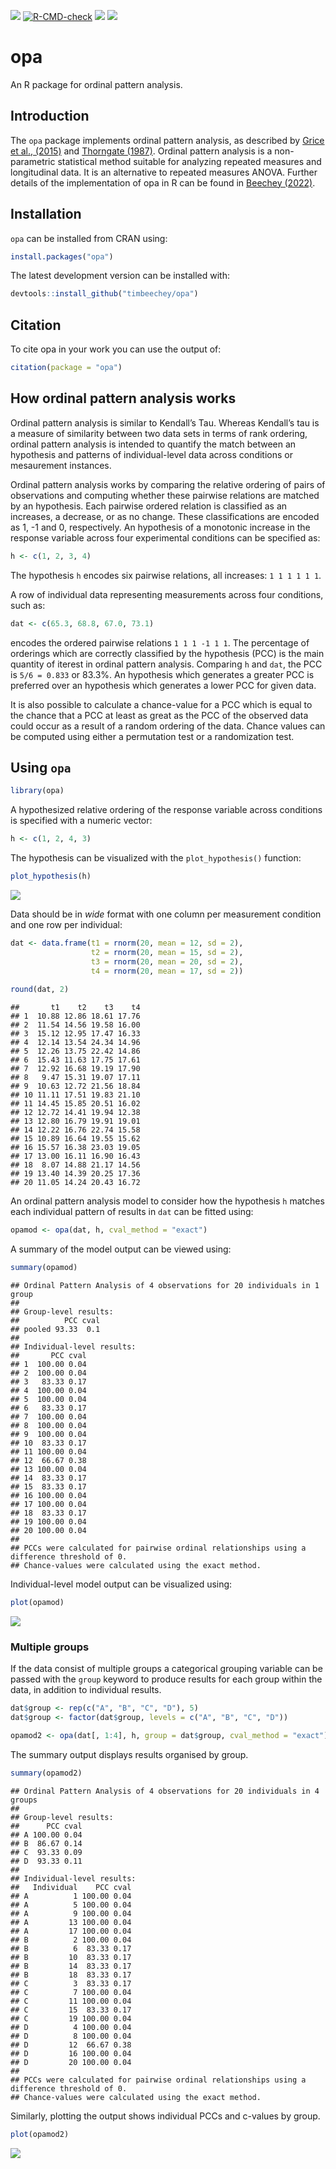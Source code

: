 <!-- badges: start -->

![](https://www.r-pkg.org/badges/version-ago/opa?color=orange)
[![R-CMD-check](https://github.com/timbeechey/opa/workflows/R-CMD-check/badge.svg)](https://github.com/timbeechey/opa/actions)
![](https://cranlogs.r-pkg.org/badges/grand-total/opa)
[![](https://cranlogs.r-pkg.org/badges/opa)](https://cran.r-project.org/package=opa)
<!-- badges: end -->

# opa

An R package for ordinal pattern analysis.

## Introduction

The `opa` package implements ordinal pattern analysis, as described by
[Grice et al., (2015)](https://doi.org/10.1177/2158244015604192) and
[Thorngate (1987)](https://doi.org/10.1016/S0166-4115(08)60083-7).
Ordinal pattern analysis is a non-parametric statistical method suitable
for analyzing repeated measures and longitudinal data. It is an
alternative to repeated measures ANOVA. Further details of the
implementation of opa in R can be found in [Beechey
(2022)](https://doi.org/10.17605/OSF.IO/W32DK).

## Installation

`opa` can be installed from CRAN using:

``` r
install.packages("opa")
```

The latest development version can be installed with:

``` r
devtools::install_github("timbeechey/opa")
```

## Citation

To cite opa in your work you can use the output of:

``` r
citation(package = "opa")
```

## How ordinal pattern analysis works

Ordinal pattern analysis is similar to Kendall’s Tau. Whereas Kendall’s
tau is a measure of similarity between two data sets in terms of rank
ordering, ordinal pattern analysis is intended to quantify the match
between an hypothesis and patterns of individual-level data across
conditions or mesaurement instances.

Ordinal pattern analysis works by comparing the relative ordering of
pairs of observations and computing whether these pairwise relations are
matched by an hypothesis. Each pairwise ordered relation is classified
as an increases, a decrease, or as no change. These classifications are
encoded as 1, -1 and 0, respectively. An hypothesis of a monotonic
increase in the response variable across four experimental conditions
can be specified as:

``` r
h <- c(1, 2, 3, 4)
```

The hypothesis `h` encodes six pairwise relations, all increases:
`1 1 1 1 1 1`.

A row of individual data representing measurements across four
conditions, such as:

``` r
dat <- c(65.3, 68.8, 67.0, 73.1)
```

encodes the ordered pairwise relations `1 1 1 -1 1 1`. The percentage of
orderings which are correctly classified by the hypothesis (PCC) is the
main quantity of iterest in ordinal pattern analysis. Comparing `h` and
`dat`, the PCC is `5/6 = 0.833` or 83.3%. An hypothesis which generates
a greater PCC is preferred over an hypothesis which generates a lower
PCC for given data.

It is also possible to calculate a chance-value for a PCC which is equal
to the chance that a PCC at least as great as the PCC of the observed
data could occur as a result of a random ordering of the data. Chance
values can be computed using either a permutation test or a
randomization test.

## Using `opa`

``` r
library(opa)
```

A hypothesized relative ordering of the response variable across
conditions is specified with a numeric vector:

``` r
h <- c(1, 2, 4, 3)
```

The hypothesis can be visualized with the `plot_hypothesis()` function:

``` r
plot_hypothesis(h)
```

<img src="README_files/figure-markdown_github/plot_hypothesis-1.png" style="display: block; margin: auto;" />

Data should be in *wide* format with one column per measurement
condition and one row per individual:

``` r
dat <- data.frame(t1 = rnorm(20, mean = 12, sd = 2),
                  t2 = rnorm(20, mean = 15, sd = 2),
                  t3 = rnorm(20, mean = 20, sd = 2),
                  t4 = rnorm(20, mean = 17, sd = 2))
                  
round(dat, 2)
```

    ##       t1    t2    t3    t4
    ## 1  10.88 12.86 18.61 17.76
    ## 2  11.54 14.56 19.58 16.00
    ## 3  15.12 12.95 17.47 16.33
    ## 4  12.14 13.54 24.34 14.96
    ## 5  12.26 13.75 22.42 14.86
    ## 6  15.43 11.63 17.75 17.61
    ## 7  12.92 16.68 19.19 17.90
    ## 8   9.47 15.31 19.07 17.11
    ## 9  10.63 12.72 21.56 18.84
    ## 10 11.11 17.51 19.83 21.10
    ## 11 14.45 15.85 20.51 16.02
    ## 12 12.72 14.41 19.94 12.38
    ## 13 12.80 16.79 19.91 19.01
    ## 14 12.22 16.76 22.74 15.58
    ## 15 10.89 16.64 19.55 15.62
    ## 16 15.57 16.38 23.03 19.05
    ## 17 13.00 16.11 16.90 16.43
    ## 18  8.07 14.88 21.17 14.56
    ## 19 13.40 14.39 20.25 17.36
    ## 20 11.05 14.24 20.43 16.72

An ordinal pattern analysis model to consider how the hypothesis `h`
matches each individual pattern of results in `dat` can be fitted using:

``` r
opamod <- opa(dat, h, cval_method = "exact")
```

A summary of the model output can be viewed using:

``` r
summary(opamod)
```

    ## Ordinal Pattern Analysis of 4 observations for 20 individuals in 1 group 
    ## 
    ## Group-level results:
    ##          PCC cval
    ## pooled 93.33  0.1
    ## 
    ## Individual-level results:
    ##       PCC cval
    ## 1  100.00 0.04
    ## 2  100.00 0.04
    ## 3   83.33 0.17
    ## 4  100.00 0.04
    ## 5  100.00 0.04
    ## 6   83.33 0.17
    ## 7  100.00 0.04
    ## 8  100.00 0.04
    ## 9  100.00 0.04
    ## 10  83.33 0.17
    ## 11 100.00 0.04
    ## 12  66.67 0.38
    ## 13 100.00 0.04
    ## 14  83.33 0.17
    ## 15  83.33 0.17
    ## 16 100.00 0.04
    ## 17 100.00 0.04
    ## 18  83.33 0.17
    ## 19 100.00 0.04
    ## 20 100.00 0.04
    ## 
    ## PCCs were calculated for pairwise ordinal relationships using a difference threshold of 0.
    ## Chance-values were calculated using the exact method.

Individual-level model output can be visualized using:

``` r
plot(opamod)
```

<img src="README_files/figure-markdown_github/plot opamod1-1.png" style="display: block; margin: auto;" />

### Multiple groups

If the data consist of multiple groups a categorical grouping variable
can be passed with the `group` keyword to produce results for each group
within the data, in addition to individual results.

``` r
dat$group <- rep(c("A", "B", "C", "D"), 5)
dat$group <- factor(dat$group, levels = c("A", "B", "C", "D"))

opamod2 <- opa(dat[, 1:4], h, group = dat$group, cval_method = "exact")
```

The summary output displays results organised by group.

``` r
summary(opamod2)
```

    ## Ordinal Pattern Analysis of 4 observations for 20 individuals in 4 groups 
    ## 
    ## Group-level results:
    ##      PCC cval
    ## A 100.00 0.04
    ## B  86.67 0.14
    ## C  93.33 0.09
    ## D  93.33 0.11
    ## 
    ## Individual-level results:
    ##   Individual    PCC cval
    ## A          1 100.00 0.04
    ## A          5 100.00 0.04
    ## A          9 100.00 0.04
    ## A         13 100.00 0.04
    ## A         17 100.00 0.04
    ## B          2 100.00 0.04
    ## B          6  83.33 0.17
    ## B         10  83.33 0.17
    ## B         14  83.33 0.17
    ## B         18  83.33 0.17
    ## C          3  83.33 0.17
    ## C          7 100.00 0.04
    ## C         11 100.00 0.04
    ## C         15  83.33 0.17
    ## C         19 100.00 0.04
    ## D          4 100.00 0.04
    ## D          8 100.00 0.04
    ## D         12  66.67 0.38
    ## D         16 100.00 0.04
    ## D         20 100.00 0.04
    ## 
    ## PCCs were calculated for pairwise ordinal relationships using a difference threshold of 0.
    ## Chance-values were calculated using the exact method.

Similarly, plotting the output shows individual PCCs and c-values by
group.

``` r
plot(opamod2)
```

<img src="README_files/figure-markdown_github/plot_opamod2-1.png" style="display: block; margin: auto;" />
